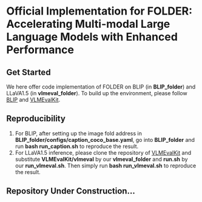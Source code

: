# Official Implementation for FOLDER: Accelerating Multi-modal Large Language Models with Enhanced Performance
## Get Started
We here offer code implementation of FOLDER on BLIP (in **BLIP_folder**) and LLaVA1.5 (in **vlmeval_folder**). To build up the environment, please follow [BLIP](https://github.com/salesforce/BLIP) and [VLMEvalKit](https://github.com/open-compass/VLMEvalKit).
## Reproducibility
1. For BLIP, after setting up the image fold address in **BLIP_folder/configs/caption_coco_base.yaml**, go into **BLIP_folder** and run **bash run_caption.sh** to reproduce the result.
2. For LLaVA1.5 inference, please clone the repository of [VLMEvalKit](https://github.com/open-compass/VLMEvalKit) and substitute **VLMEvalKit/vlmeval** by our **vlmeval_folder** and **run.sh** by our **run_vlmeval.sh**. Then simply run **bash run_vlmeval.sh** to reproduce the result.
## Repository Under Construction...
